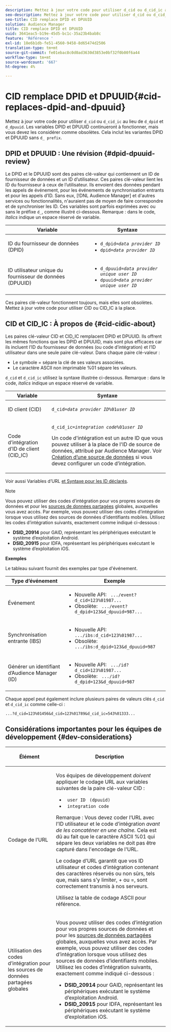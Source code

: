 ```yaml
---
description: Mettez à jour votre code pour utiliser d_cid ou d_cid_ic au lieu de d_dpid et d_dpuuid. Les variables DPID et DPUUID continueront à fonctionner, mais vous devez les considérer comme obsolètes. Cela inclut les variantes DPID et DPUUID sans préfixe d_.
seo-description: Mettez à jour votre code pour utiliser d_cid ou d_cid_ic au lieu de d_dpid et d_dpuuid. Les variables DPID et DPUUID continueront à fonctionner, mais vous devez les considérer comme obsolètes. Cela inclut les variantes DPID et DPUUID sans préfixe d_.
seo-title: CID remplace DPID et DPUUID
solution: Audience Manager
title: CID remplace DPID et DPUUID
uuid: 3641eac5-b19e-45d5-bc1c-35a23b4bab8c
feature: 'Référence '
exl-id: 18e6b1db-fe51-4560-9458-8d65474d2506
translation-type: tm+mt
source-git-commit: fe01ebac8c0d0ad3630d3853e0bf32f0b00f6a44
workflow-type: tm+mt
source-wordcount: '667'
ht-degree: 4%

---
```


# CID remplace DPID et DPUUID{#cid-replaces-dpid-and-dpuuid}

Mettez à jour votre code pour utiliser `d_cid` ou `d_cid_ic` au lieu de `d_dpid` et `d_dpuuid`. Les variables DPID et DPUUID continueront à fonctionner, mais vous devez les considérer comme obsolètes. Cela inclut les variantes DPID et DPUUID sans `d_ prefix`.

## DPID et DPUUID : Une révision {#dpid-dpuuid-review}

Le DPID et le DPUUID sont des paires clé-valeur qui contiennent un ID de fournisseur de données et un ID d’utilisateur. Ces paires clé-valeur lient les ID du fournisseur à ceux de l’utilisateur. Ils envoient des données pendant les appels de événement, pour les événements de synchronisation entrants et pour les appels d’ID. Sans eux, [!DNL Audience Manager] et d&#39;autres services ou fonctionnalités, n&#39;auraient pas de moyen de faire correspondre et de synchroniser les ID. Ces variables sont parfois exprimées avec ou sans le préfixe `d_`, comme illustré ci-dessous. Remarque : dans le code, *italics* indique un espace réservé de variable.

<table id="table_932B4416AE1E44E4A1E98D779D3B1ED5"> 
 <thead> 
  <tr> 
   <th colname="col1" class="entry"> Variable </th> 
   <th colname="col2" class="entry"> Syntaxe </th> 
  </tr> 
 </thead>
 <tbody> 
  <tr> 
   <td colname="col1"> <p>ID du fournisseur de données (DPID) </p> </td> 
   <td colname="col2"> 
    <ul id="ul_0567D39DCE784C20A81EC0845C7B1C6B"> 
     <li id="li_DDD8C18266314987A7C802918F4892A8"> <code>d_dpid=<i>data provider ID</i></code> </li> 
     <li id="li_80185558932E416698ABD71158303EA8"> <code>dpid=<i>data provider ID</i></code> </li> 
    </ul> </td> 
  </tr> 
  <tr> 
   <td colname="col1"> <p>ID utilisateur unique du fournisseur de données (DPUUID) </p> </td> 
   <td colname="col2"> 
    <ul id="ul_EA7F769523B142CE8FF5886E5CDFF2D9"> 
     <li id="li_C984E2FF0A83495880BB87C610FA3F79"> <code>d_dpuuid=<i>data provider unique user ID</i></code> </li> 
     <li id="li_DCFFAC995DCC49F489ACEFD97A06F877"> <code>dpuuid=<i>data provider unique user ID</i></code> </li> 
    </ul> </td> 
  </tr> 
 </tbody> 
</table>

Ces paires clé-valeur fonctionnent toujours, mais elles sont obsolètes. Mettez à jour votre code pour utiliser CID ou CID_IC à la place.

## CID et CID_IC : À propos de {#cid-cidic-about}

Les paires clé-valeur CID et CID_IC remplacent DPID et DPUUID. Ils offrent les mêmes fonctions que les DPID et DPUUID, mais sont plus efficaces car ils incluent l’ID du fournisseur de données (ou code d’intégration) et l’ID utilisateur dans une seule paire clé-valeur. Dans chaque paire clé-valeur :

* Le symbole = sépare la clé de ses valeurs associées.
* Le caractère ASCII non imprimable %01 sépare les valeurs.

`d_cid` et  `d_cid_ic` utilisez la syntaxe illustrée ci-dessous. Remarque : dans le code, *italics* indique un espace réservé de variable.

<table id="table_0C8A4F8FDBC84416B4EB476F67BCFA8E"> 
 <thead> 
  <tr> 
   <th colname="col1" class="entry"> Variable </th> 
   <th colname="col2" class="entry"> Syntaxe </th> 
  </tr> 
 </thead>
 <tbody> 
  <tr> 
   <td colname="col1"> <p>ID client (CID) </p> </td> 
   <td colname="col2"> <p> <code>d_cid=<i>data provider ID</i>%01<i>user ID</i></code> </p> </td> 
  </tr> 
  <tr> 
   <td colname="col1"> <p>Code d’intégration d’ID de client (CID_IC) </p> </td> 
   <td colname="col2"> <p> <code>d_cid_ic=<i>integration code</i>%01<i>user ID</i></code> </p> <p> Un code d'intégration <span class="term"> </span> est un autre ID que vous pouvez utiliser à la place de l'ID de source de données, attribué par <span class="keyword"> Audience Manager</span>. Voir <a href="../features/manage-datasources.md#create-data-source"> Création d’une source de données</a> si vous devez configurer un code d’intégration. </p> </td> 
  </tr> 
 </tbody> 
</table>

Voir aussi Variables d’URL [et Syntaxe pour les ID déclarés](../features/declared-ids.md#variables-and-syntax).

>[!NOTE]
>
>Vous pouvez utiliser des codes d’intégration pour vos propres sources de données et pour les [sources de données partagées](../features/datasources-list-and-settings.md#settings-menu-options) globales, auxquelles vous avez accès. Par exemple, vous pouvez utiliser des codes d’intégration lorsque vous utilisez des sources de données d’identifiants mobiles. Utilisez les codes d’intégration suivants, exactement comme indiqué ci-dessous :

* **DSID_20914** pour GAID, représentant les périphériques exécutant le système d’exploitation Android.
* **DSID_20915** pour IDFA, représentant les périphériques exécutant le système d’exploitation iOS.

**Exemples**

Le tableau suivant fournit des exemples par type d&#39;événement.

<table id="table_097A58CCD6E64C4DB0652271A4F31AE8"> 
 <thead> 
  <tr> 
   <th colname="col1" class="entry"> Type d’événement </th> 
   <th colname="col2" class="entry"> Exemple </th> 
  </tr>
 </thead>
 <tbody> 
  <tr> 
   <td colname="col1"> <p>Événement </p> </td> 
   <td colname="col2"> 
    <ul id="ul_6EAB4188C6954512A28D1A8328794BCB"> 
     <li id="li_344AAEF1622343489E2AD6E2929CEA98">Nouvelle API: <code> .../event?d_cid=123%01987...</code> </li> 
     <li id="li_B673C1BA5AD24C46AB8F8232EF89CE89">Obsolète: <code> .../event?d_dpid=123&amp;d_dpuuid=987...</code> </li> 
    </ul> </td> 
  </tr> 
  <tr> 
   <td colname="col1"> <p>Synchronisation entrante (IBS) </p> </td> 
   <td colname="col2"> 
    <ul id="ul_78270745CBC2469B8CA9EDB7032B8F92"> 
     <li id="li_8C4620A04504442185F013F74E6B0647">Nouvelle API: <code> .../ibs:d_cid=123%01987...</code> </li> 
     <li id="li_2A8F761C76334C1BB097CF1A9D7E8429">Obsolète: <code> .../ibs:d_dpid=123&amp;d_dpuuid=987</code> </li> 
    </ul> </td> 
  </tr> 
  <tr> 
   <td colname="col1"> <p>Générer un identifiant d’Audience Manager (ID) </p> </td> 
   <td colname="col2"> 
    <ul id="ul_EAA764DCFF7244F69ABF67ACEE13E579"> 
     <li id="li_18467A531FAF454A881CBD157BBFD6D2">Nouvelle API: <code> .../id?d_cid=123%01987...</code> </li> 
     <li id="li_433C33F7BC284362AC7CC3C9DC0BF471">Obsolète: <code> .../id?d_dpid=123&amp;d_dpuuid=987</code> </li> 
    </ul> </td> 
  </tr> 
 </tbody> 
</table>

Chaque appel peut également inclure plusieurs paires de valeurs clés `d_cid` et `d_cid_ic` comme celle-ci :

```
...?d_cid=123%01456&d_cid=123%01789&d_cid_ic=543%01333...
```

## Considérations importantes pour les équipes de développement {#dev-considerations}

<table id="table_5DD068FAE68A42CDB49B6C064706802A"> 
 <thead> 
  <tr> 
   <th colname="col1" class="entry"> <p>Élément </p> </th> 
   <th colname="col2" class="entry"> <p>Description </p> </th> 
  </tr>
 </thead>
 <tbody> 
  <tr> 
   <td colname="col1"> <p>Codage de l’URL </p> </td> 
   <td colname="col2"> <p>Vos équipes de développement <i>doivent </i> appliquer le codage URL aux variables suivantes de la paire clé-valeur CID : </p> <p> 
     <ul id="ul_66DCB63C60914057B2BE21F49D9A36CA"> 
      <li id="li_6D82B4DB40BB4BB0B8FAF5841577FAAC"><code> user ID</code> <code> (dpuuid)</code> </li> 
      <li id="li_D2F94B07B0D84B09A5CDFA48518DDD62"><code> integration code</code> </li> 
     </ul> </p> <p> <p>Remarque : Vous devez coder l’URL avec l’ID utilisateur et le code d’intégration <i>avant de les concaténer en une chaîne. </i> Cela est dû au fait que le caractère ASCII %01 qui sépare les deux variables ne doit pas être capturé dans l'encodage de l'URL. </p> </p> <p>Le codage d’URL garantit que vos ID utilisateur et codes d’intégration contenant des caractères réservés ou non sûrs, tels que, mais sans s’y limiter, + ou =, sont correctement transmis à nos serveurs. </p> <p>Utilisez la table de codage ASCII <a href="https://www.w3schools.com/tags/ref_urlencode.asp" format="https" scope="external"> </a> pour référence. </p> </td> 
  </tr> 
  <tr> 
   <td colname="col1"> <p>Utilisation des codes d’intégration pour les sources de données partagées globales </p> </td> 
   <td colname="col2"> <p>Vous pouvez utiliser des codes d’intégration pour vos propres sources de données et pour les <a href="../features/datasources-list-and-settings.md#settings-menu-options"> sources de données partagées</a> globales, auxquelles vous avez accès. Par exemple, vous pouvez utiliser des codes d’intégration lorsque vous utilisez des sources de données d’identifiants mobiles. Utilisez les codes d’intégration suivants, exactement comme indiqué ci-dessous : </p> <p> 
     <ul id="ul_B306EE96A3BD4CE982E113D5E23826CF"> 
      <li id="li_3340C7AFA9AB4105A2CCF3E476EC7552"> <b>DSID_20914</b> pour GAID, représentant les périphériques exécutant le système d’exploitation Android. </li> 
      <li id="li_779D9F08021043FCB233A0ABF5160C76"> <b>DSID_20915</b> pour IDFA, représentant les périphériques exécutant le système d’exploitation iOS. </li> 
     </ul> </p> </td> 
  </tr> 
 </tbody> 
</table>

